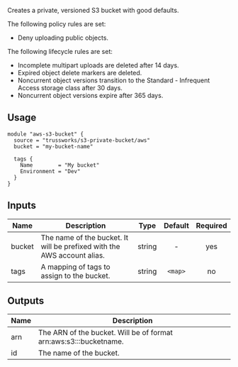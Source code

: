 Creates a private, versioned S3 bucket with good defaults.

The following policy rules are set:

* Deny uploading public objects.

The following lifecycle rules are set:

* Incomplete multipart uploads are deleted after 14 days.
* Expired object delete markers are deleted.
* Noncurrent object versions transition to the Standard - Infrequent Access storage class after 30 days.
* Noncurrent object versions expire after 365 days.

## Usage

    module "aws-s3-bucket" {
      source = "trussworks/s3-private-bucket/aws"
      bucket = "my-bucket-name"

      tags {
        Name        = "My bucket"
        Environment = "Dev"
      }
    }


## Inputs

| Name | Description | Type | Default | Required |
|------|-------------|:----:|:-----:|:-----:|
| bucket | The name of the bucket. It will be prefixed with the AWS account alias. | string | - | yes |
| tags | A mapping of tags to assign to the bucket. | string | `<map>` | no |

## Outputs

| Name | Description |
|------|-------------|
| arn | The ARN of the bucket. Will be of format arn:aws:s3:::bucketname. |
| id | The name of the bucket. |

